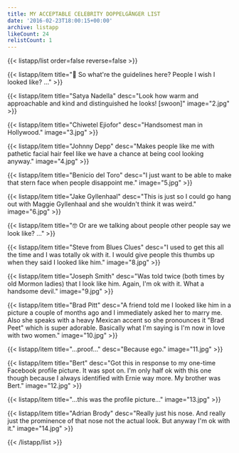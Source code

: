 ```yaml
---
title: MY ACCEPTABLE CELEBRITY DOPPELGÄNGER LIST
date: '2016-02-23T18:00:15+00:00'
archive: listapp
likeCount: 24
relistCount: 1
---
```


<!--more-->

{{< listapp/list order=false reverse=false >}}

   {{< listapp/item title="🤔 So what're the guidelines here? People I wish I looked like? ..." >}}

   {{< listapp/item title="Satya Nadella"
      desc="Look how warm and approachable and kind and distinguished he looks! [swoon]"
      image="2.jpg" >}}

   {{< listapp/item title="Chiwetel Ejiofor"
      desc="Handsomest man in Hollywood."
      image="3.jpg" >}}

   {{< listapp/item title="Johnny Depp"
      desc="Makes people like me with pathetic facial hair feel like we have a chance at being cool looking anyway."
      image="4.jpg" >}}

   {{< listapp/item title="Benicio del Toro"
      desc="I just want to be able to make that stern face when people disappoint me."
      image="5.jpg" >}}

   {{< listapp/item title="Jake Gyllenhaal"
      desc="This is just so I could go hang out with Maggie Gyllenhaal and she wouldn't think it was weird."
      image="6.jpg" >}}

   {{< listapp/item title="🤓 Or are we talking about people other people say we look like? ..." >}}

   {{< listapp/item title="Steve from Blues Clues"
      desc="I used to get this all the time and I was totally ok with it. I would give people this thumbs up when they said I looked like him."
      image="8.jpg" >}}

   {{< listapp/item title="Joseph Smith"
      desc="Was told twice (both times by old Mormon ladies) that I look like him. Again, I'm ok with it. What a handsome devil."
      image="9.jpg" >}}

   {{< listapp/item title="Brad Pitt"
      desc="A friend told me I looked like him in a picture a couple of months ago and I immediately asked her to marry me. Also she speaks with a heavy Mexican accent so she pronounces it \"Brad Peet\" which is super adorable. Basically what I'm saying is I'm now in love with two women."
      image="10.jpg" >}}

   {{< listapp/item title="...proof..."
      desc="Because ego."
      image="11.jpg" >}}

   {{< listapp/item title="Bert"
      desc="Got this in response to my one-time Facebook profile picture. It was spot on. I'm only half ok with this one though because I always identified with Ernie way more. My brother was Bert."
      image="12.jpg" >}}

   {{< listapp/item title="...this was the profile picture..."
      image="13.jpg" >}}

   {{< listapp/item title="Adrian Brody"
      desc="Really just his nose. And really just the prominence of that nose not the actual look. But anyway I'm ok with it."
      image="14.jpg" >}}

{{< /listapp/list >}}
